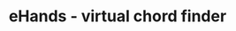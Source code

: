 ---
description: 又一个吉他常用和弦查询。
layout: post
results:
- primaryGenreName: Music
  version: '1.0'
  trackViewUrl: https://itunes.apple.com/cn/app/ehands-virtual-chord-finder/id726115605?mt=8&uo=4
  artworkUrl100: http://a241.phobos.apple.com/us/r30/Purple/v4/fc/7a/1b/fc7a1b1e-ba48-e3e6-c519-0e0bb2067468/mzl.ecrhxivn.png
  artworkUrl60: http://a1633.phobos.apple.com/us/r30/Purple/v4/38/dc/e8/38dce8c1-bbcd-579a-dedd-ca6cf1f6ccca/AppIcon57x57.png
  sellerName: MiQ Limited
  supportedDevices:
  - iPadMini4G
  - iPad3G
  - iPadThirdGen
  - iPodTouchFifthGen
  - iPhone5s
  - iPadFourthGen
  - iPhone4S
  - iPadWifi
  - iPhone5c
  - iPodTouchourthGen
  - iPadMini
  - iPhone5
  - iPad2Wifi
  - iPadFourthGen4G
  - iPadThirdGen4G
  - iPad23G
  - iPhone-3GS
  - iPhone4
  - iPodTouchThirdGen
  genres:
  - 音乐
  - 教育
  trackName: eHands - virtual chord finder
  description: 'VIRTUAL CHORD-FINDER FOR GUITAR


    eHands是一个专为吉他手而设的和弦(Chords)显示器，每一和弦均能显示3个不同的位置，最常用的和弦还配合高清的手势图像作虚拟示范。按下吉他可转换不同手势位置，按下播放按钮则可听到和弦的声音。


    适合于每一位吉他手，

    初学者总会喜欢上它，

    学习和弦时再不易混淆

    永久免费便用


    ==========

    Contact

    ==========

    getjamn.com

    twitter.com/getjamn

    youtube.com/getjamn



    =====================

    Download NEW Jamn app

    =====================


    另可下载最新的Jamn - 音乐家的多用途工具。仅适用于App Store上。'
  price: 0
  trackId: 726115605
  releaseDate: '2013-11-18T03:03:59Z'
  screenshotUrls:
  - http://a4.mzstatic.com/us/r30/Purple6/v4/62/f0/09/62f00958-9baa-6810-b789-7e7af6930b1a/screen320x320.jpeg
  - http://a4.mzstatic.com/us/r30/Purple/v4/fa/7b/42/fa7b42f3-615d-d76f-ba85-48f9b5101aae/screen320x320.jpeg
  - http://a5.mzstatic.com/us/r30/Purple4/v4/c3/f4/26/c3f426f5-75db-1d9c-a3e9-442e964679d0/screen320x320.jpeg
  - http://a5.mzstatic.com/us/r30/Purple6/v4/ab/83/32/ab8332f9-db64-805c-ec8c-d7d3f9818944/screen320x320.jpeg
  - http://a2.mzstatic.com/us/r30/Purple6/v4/e8/0d/a8/e80da845-a1bd-fc42-1439-4af8df049c7a/screen320x320.jpeg
  artistViewUrl: https://itunes.apple.com/cn/artist/miq-limited/id530470929?uo=4
  primaryGenreId: 6011
  kind: software
  fileSizeBytes: '39073726'
  bundleId: com.miq.ehands
  sellerUrl: http://getjamn.com
  trackContentRating: 4+
  artistName: MiQ Limited
  trackCensoredName: eHands - virtual chord finder
  isGameCenterEnabled: false
  contentAdvisoryRating: 4+
  languageCodesISO2A:
  - AR
  - NB
  - CA
  - CS
  - DA
  - NL
  - EN
  - FI
  - FR
  - DE
  - EL
  - HE
  - HU
  - ID
  - IT
  - JA
  - KO
  - MS
  - PL
  - PT
  - RO
  - RU
  - ZH
  - SK
  - ES
  - SV
  - TH
  - ZH
  - TR
  - VI
  features:
  - iosUniversal
  wrapperType: software
  artworkUrl512: http://a241.phobos.apple.com/us/r30/Purple/v4/fc/7a/1b/fc7a1b1e-ba48-e3e6-c519-0e0bb2067468/mzl.ecrhxivn.png
  formattedPrice: 免费
  artistId: 530470929
  genreIds:
  - '6011'
  - '6017'
  currency: CNY
  ipadScreenshotUrls:
  - http://a2.mzstatic.com/us/r30/Purple6/v4/b4/5b/e1/b45be133-3375-1119-9cec-2e6b053c17c1/screen480x480.jpeg
  - http://a4.mzstatic.com/us/r30/Purple6/v4/e3/f2/3a/e3f23aed-4265-3635-aead-a5b4094ed420/screen480x480.jpeg
  - http://a2.mzstatic.com/us/r30/Purple6/v4/5d/39/9c/5d399ca3-e0cf-5f1f-bcd1-deaf1e48399f/screen480x480.jpeg
  - http://a4.mzstatic.com/us/r30/Purple4/v4/31/86/d9/3186d92c-612c-6f0d-7d8f-ebfa74600292/screen480x480.jpeg
  - http://a5.mzstatic.com/us/r30/Purple/v4/0b/09/dc/0b09dc36-73af-8ea5-20ee-956dfff4e1be/screen480x480.jpeg
category: 音乐
tags: tag1
resultCount: 1
title: eHands - virtual chord finder

---